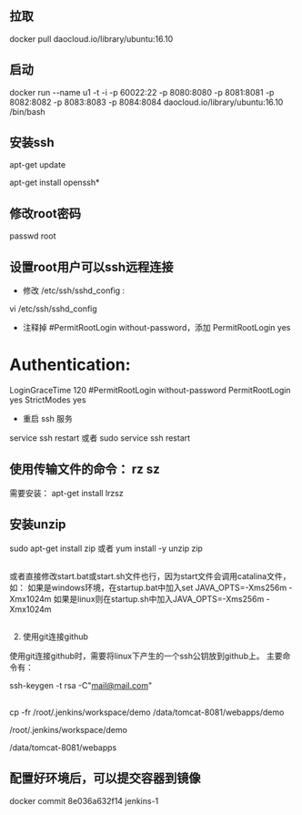 ## 拉取

 docker pull daocloud.io/library/ubuntu:16.10

## 启动

docker run --name u1 -t -i -p 60022:22 -p 8080:8080 -p 8081:8081 -p 8082:8082 -p 8083:8083 -p 8084:8084 daocloud.io/library/ubuntu:16.10 /bin/bash 

## 安装ssh

apt-get update

apt-get install openssh*

## 修改root密码

passwd root

## 设置root用户可以ssh远程连接

- 修改 /etc/ssh/sshd_config :

vi /etc/ssh/sshd_config

- 注释掉 #PermitRootLogin without-password，添加 PermitRootLogin yes

# Authentication:
LoginGraceTime 120
#PermitRootLogin without-password
PermitRootLogin yes
StrictModes yes

- 重启 ssh  服务

service ssh restart
或者  sudo service ssh restart


## 使用传输文件的命令： rz  sz
需要安装：  apt-get install lrzsz

## 安装unzip

sudo apt-get install zip 或者 yum install -y unzip zip

## 

或者直接修改start.bat或start.sh文件也行，因为start文件会调用catalina文件，如：
如果是windows环境，在startup.bat中加入set JAVA_OPTS=-Xms256m -Xmx1024m
如果是linux则在startup.sh中加入JAVA_OPTS=-Xms256m -Xmx1024m


## 

2. 使用git连接github

使用git连接github时，需要将linux下产生的一个ssh公钥放到github上。
主要命令有：



ssh-keygen -t rsa -C"mail@mail.com" 


## 

cp -fr /root/.jenkins/workspace/demo /data/tomcat-8081/webapps/demo

/root/.jenkins/workspace/demo

/data/tomcat-8081/webapps


## 配置好环境后，可以提交容器到镜像

docker commit 8e036a632f14 jenkins-1




